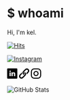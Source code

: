 # $ whoami

Hi, I'm kel.

[![Hits](https://gbadge.herokuapp.com/badge?title=visitors&value=1K)](https://github.com/michaelhenry/gbadge)

[![Instagram](https://gbadge.herokuapp.com/badge?title=instagram&value=@michaelhenry119)](https://github.com/michaelhenry/gbadge)

[![LinkedIn](https://github.com/michaelhenry/michaelhenry/raw/master/images/linkedin.png)](https://linkedin.com/in/ken119) [![Link](https://github.com/michaelhenry/michaelhenry/raw/master/images/link.png)](https://iamkel.net) [![Instagram](https://github.com/michaelhenry/michaelhenry/raw/master/images/instagram.png)](https://instagram.com/michaelhenry119)

![GitHub Stats](https://github-readme-stats.vercel.app/api?username=michaelhenry&count_private=true&show_icons=true)
